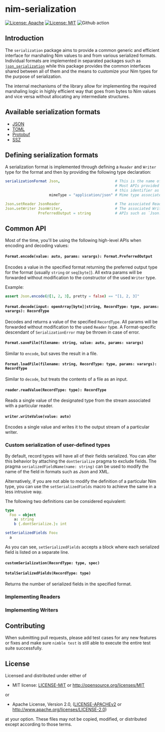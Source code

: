 nim-serialization
=================

[![License: Apache](https://img.shields.io/badge/License-Apache%202.0-blue.svg)](https://opensource.org/licenses/Apache-2.0)
[![License: MIT](https://img.shields.io/badge/License-MIT-yellow.svg)](https://opensource.org/licenses/MIT)
![Github action](https://github.com/status-im/nim-serialization/workflows/CI/badge.svg)

## Introduction

The `serialization` package aims to provide a common generic and efficient
interface for marshaling Nim values to and from various serialized formats.
Individual formats are implemented in separated packages such as
[`json_serialization`](https://github.com/status-im/nim-json-serialization)
while this package provides the common interfaces shared between all of them
and the means to customize your Nim types for the purpose of serialization.

The internal mechanisms of the library allow for implementing the required
marshaling logic in highly efficient way that goes from bytes to Nim values
and vice versa without allocating any intermediate structures.

## Available serialization formats

* [JSON](https://github.com/status-im/nim-json-serialization)
* [TOML](https://github.com/status-im/nim-toml-serialization)
* [Protobuf](https://github.com/status-im/nim-protobuf-serialization)
* [SSZ](https://github.com/status-im/nim-ssz-serialization)

## Defining serialization formats

A serialization format is implemented through defining a `Reader` and `Writer`
type for the format and then by providing the following type declaration:

```nim
serializationFormat Json,                         # This is the name of the format.
                                                  # Most APIs provided by the library will accept
                                                  # this identifier as a required parameter.
                    mimeType = "application/json" # Mime type associated with the format (Optional).

Json.setReader JsonReader                         # The associated Reader type.
Json.setWriter JsonWriter,                        # The associated Writer type.
               PreferredOutput = string           # APIs such as `Json.encode` will return this type.
```

## Common API

Most of the time, you'll be using the following high-level APIs when encoding
and decoding values:

#### `Format.encode(value: auto, params: varargs): Format.PreferredOutput`

Encodes a value in the specified format returning the preferred output type
for the format (usually `string` or `seq[byte]`). All extra params will be
forwarded without modification to the constructor of the used `Writer` type.

Example:

```nim
assert Json.encode(@[1, 2, 3], pretty = false) == "[1, 2, 3]"
```

#### `Format.decode(input: openArray[byte]|string, RecordType: type, params: varargs): RecordType`

Decodes and returns a value of the specified `RecordType`. All params will
be forwarded without modification to the used `Reader` type. A Format-specific
descendant of `SerializationError` may be thrown in case of error.

#### `Format.saveFile(filename: string, value: auto, params: varargs)`

Similar to `encode`, but saves the result in a file.

#### `Format.loadFile(filename: string, RecordType: type, params: varargs): RecordType`

Similar to `decode`, but treats the contents of a file as an input.

#### `reader.readValue(RecordType: type): RecordType`

Reads a single value of the designated type from the stream associated with a
particular reader.

#### `writer.writeValue(value: auto)`

Encodes a single value and writes it to the output stream of a particular writer.

### Custom serialization of user-defined types

By default, record types will have all of their fields serialized. You can
alter this behavior by attaching the `dontSerialize` pragma to exclude fields.
The pragma `serializedFieldName(name: string)` can be used to modify the name
of the field in formats such as Json and XML.

Alternatively, if you are not able to modify the definition of a particular
Nim type, you can use the `setSerializedFields` macro to achieve the same
in a less intrusive way.

The following two definitions can be considered equivalent:

```nim
type
  Foo = object
    a: string
    b {.dontSerialize.}: int

setSerializedFields Foo:
  a
```

As you can see, `setSerializedFields` accepts a block where each serialized
field is listed on a separate line.

#### `customSerialization(RecordType: type, spec)`




#### `totalSerializedFields(RecordType: type)`

Returns the number of serialized fields in the specified format.

### Implementing Readers

### Implementing Writers

## Contributing

When submitting pull requests, please add test cases for any new features
or fixes and make sure `nimble test` is still able to execute the entire
test suite successfully.

## License

Licensed and distributed under either of

* MIT license: [LICENSE-MIT](LICENSE-MIT) or http://opensource.org/licenses/MIT

or

* Apache License, Version 2.0, ([LICENSE-APACHEv2](LICENSE-APACHEv2) or http://www.apache.org/licenses/LICENSE-2.0)

at your option. These files may not be copied, modified, or distributed except according to those terms.

